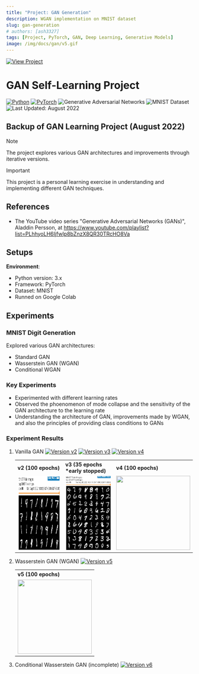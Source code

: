 ```yaml
---
title: "Project: GAN Generation"
description: WGAN implementation on MNIST dataset
slug: gan-generation
# authors: [ash3327]
tags: [Project, PyTorch, GAN, Deep Learning, Generative Models]
image: /img/docs/gan/v5.gif
---
```


[![View Project](https://img.shields.io/badge/View_Project-GAN%20Generation-4285F4?style=flat&logo=github&logoColor=white)](https://github.com/ash3327/GAN-self-learn-v1)


# GAN Self-Learning Project
[![Python](https://img.shields.io/badge/Python-3776AB.svg?logo=python&logoColor=white)](https://www.python.org/)
[![PyTorch](https://img.shields.io/badge/PyTorch-EE4C2C.svg?logo=pytorch&logoColor=white)](https://pytorch.org/)
![Generative Adversarial Networks](https://img.shields.io/badge/GAN-Generative%20Adversarial%20Networks-blueviolet.svg)
![MNIST Dataset](https://img.shields.io/badge/Dataset-MNIST-blue.svg)
![Last Updated: August 2022](https://img.shields.io/badge/Last%20Updated-August%202022-green.svg)

## Backup of GAN Learning Project (August 2022)

> [!NOTE]
> The project explores various GAN architectures and improvements through iterative versions.

> [!IMPORTANT]
> This project is a personal learning exercise in understanding and implementing different GAN techniques.

## References

- The YouTube video series "Generative Adversarial Networks (GANs)", Aladdin Persson, at https://www.youtube.com/playlist?list=PLhhyoLH6IjfwIp8bZnzX8QR30TRcHO8Va

## Setups
**Environment**:
- Python version: 3.x
- Framework: PyTorch
- Dataset: MNIST
- Runned on Google Colab

## Experiments
### MNIST Digit Generation
Explored various GAN architectures:
- Standard GAN
- Wasserstein GAN (WGAN)
- Conditional WGAN

### Key Experiments
- Experimented with different learning rates
- Observed the phoenomenon of mode collapse and the sensitivity of the GAN architecture to the learning rate
- Understanding the architecture of GAN, improvements made by WGAN, and also the principles of providing class conditions to GANs

### Experiment Results
1. Vanilla GAN 
   [![Version v2](https://img.shields.io/badge/Version-v2-blue.svg)](https://github.com/ash3327/GAN-self-learn-v1/blob/main/202208011748_GAN_mnist_v2%20good/202208011748_GAN_mnist_v2_final.ipynb)
   [![Version v3](https://img.shields.io/badge/Version-v3-blue.svg)](https://github.com/ash3327/GAN-self-learn-v1/blob/main/202208021155_GAN_mnist_v3%20good%2Cinterupted/202208021155_GAN_mnist_v3.ipynb)
   [![Version v4](https://img.shields.io/badge/Version-v4-blue.svg)](https://github.com/ash3327/GAN-self-learn-v1/blob/main/202208041411_GAN_mnist_v4%20faster%20GAN/202208031401_GAN_mnist_v4_epoch100_ed.ipynb)
   <table>
      <tr>
         <th>v2 (100 epochs)</th>
         <th>v3 (35 epochs *early stopped)</th>
         <th>v4 (100 epochs)</th>
      </tr>
      <tr>
         <td><img src="/img/docs/gan/v2.png" width="200" height="200" /></td>
         <td><img src="/img/docs/gan/v3.png" width="200" height="200" /></td>
         <td><img src="/img/docs/gan/v4.gif" width="200" height="200" /></td>
      </tr>
   </table>

2. Wasserstein GAN (WGAN) 
   [![Version v5](https://img.shields.io/badge/Version-v5-blue.svg)](https://github.com/ash3327/GAN-self-learn-v1/blob/main/202208051901_GAN_mnist_v5_WGAN/202208051901_GAN_mnist_v5_WGAN%20epoch100.ipynb)
   <table>
      <tr>
         <th>v5 (100 epochs)</th>
      </tr>
      <tr>
         <td><img src="/img/docs/gan/v5.gif" width="200" height="200" /></td>
      </tr>
   </table>

3. Conditional Wasserstein GAN (incomplete)
   [![Version v6](https://img.shields.io/badge/Version-v6-blue.svg)](https://github.com/ash3327/GAN-self-learn-v1/blob/main/202208061306_GAN_mnist_v6_conditional%20WGAN/202208061306_GAN_mnist_v6_Conditional_WGAN.ipynb)
